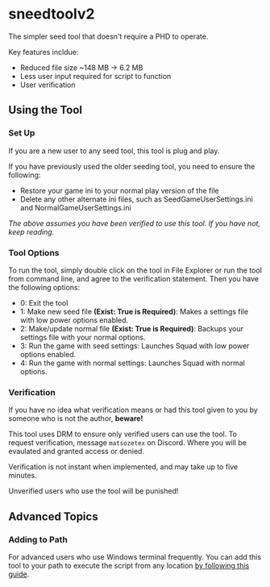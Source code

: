 # sneedtoolv2
The simpler seed tool that doesn't require a PHD to operate. 

Key features incldue:
- Reduced file size ~148 MB -> 6.2 MB
- Less user input required for script to function
- User verification

## Using the Tool

### Set Up
If you are a new user to any seed tool, this tool is plug and play.

If you have previously used the older seeding tool, you need to ensure the following:
- Restore your game ini to your normal play version of the file
- Delete any other alternate ini files, such as SeedGameUserSettings.ini and NormalGameUserSettings.ini

*The above assumes you have been verified to use this tool. If you have not, keep reading.*

### Tool Options
To run the tool, simply double click on the tool in File Explorer or run the tool from command line, and agree to the verification statement. Then you have the following options:
- 0: Exit the tool
- 1: Make new seed file **(Exist: True is Required)**: Makes a settings file with low power options enabled.
- 2: Make/update normal file **(Exist: True is Required)**: Backups your settings file with your normal options.
- 3: Run the game with seed settings: Launches Squad with low power options enabled.
- 4: Run the game with normal settings: Launches Squad with normal options.

### Verification
If you have no idea what verification means or had this tool given to you by someone who is not the author, **beware!**

 This tool uses DRM to ensure only verified users can use the tool. To request verification, message ```matsozetex``` on Discord. Where you will be evaulated and granted access or denied.

 Verification is not instant when implemented, and may take up to five minutes.

 Unverified users who use the tool will be punished!


## Advanced Topics
### Adding to Path
For advanced users who use Windows terminal frequently. You can add this tool to your path to execute the script from any location [by following this guide](https://stackoverflow.com/questions/4822400/register-an-exe-so-you-can-run-it-from-any-command-line-in-windows).

